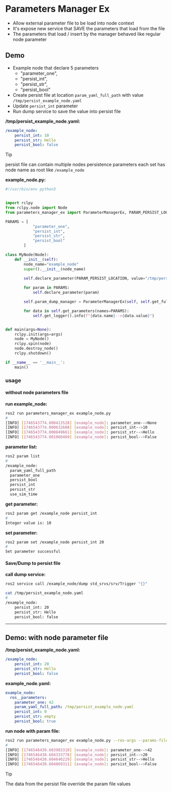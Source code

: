 # Parameters Manager Ex

- Allow external parameter file to be load into node context
- It's expose new service that SAVE the parameters that load from the file
- The parameters that load / insert by the manager behaved like regular node parameter


## Demo
- Example node that declare 5 parameters
  - "parameter_one",
  - "persist_int",
  - "persist_str",
  - "persist_bool"
- Create persist file at location `param_yaml_full_path` with value `/tmp/persist_example_node.yaml`
- Update `persist_int` parameter
- Run dump service to save the value into persist file


**/tmp/persist_example_node.yaml:**
```yaml title="/tmp/persist_example_node.yaml"
/example_node:
    persist_int: 10
    persist_str: Hello
    persist_bool: false
```

> [!TIP]
> persist file can contain multiple nodes persistence parameters
> each set has node name as root like `/example_node`

**example_node.py:**
```python title="example_node.py"
#!/usr/bin/env python3


import rclpy
from rclpy.node import Node
from parameters_manager_ex import ParameterManagerEx, PARAM_PERSIST_LOCATION

PARAMS = [
            "parameter_one",
            "persist_int",
            "persist_str",
            "persist_bool"
        ]

class MyNode(Node):
    def __init__(self):
        node_name="example_node"
        super().__init__(node_name)

        self.declare_parameter(PARAM_PERSIST_LOCATION, value="/tmp/persist_example_node.yaml")
        
        for param in PARAMS:
            self.declare_parameter(param)

        self.param_dump_manager = ParameterManagerEx(self, self.get_fully_qualified_name())

        for data in self.get_parameters(names=PARAMS):
            self.get_logger().info(f"{data.name}-->{data.value}")


def main(args=None):
    rclpy.init(args=args)
    node = MyNode()
    rclpy.spin(node)
    node.destroy_node()
    rclpy.shutdown()

if __name__ == '__main__':
    main()
```

### usage
#### without node parameters file

**run example_node:**
```bash title="run example_node"
ros2 run parameters_manager_ex example_node.py
#
[INFO] [1746543774.000413528] [example_node]: parameter_one-->None
[INFO] [1746543774.000632608] [example_node]: persist_int-->10
[INFO] [1746543774.000849661] [example_node]: persist_str-->Hello
[INFO] [1746543774.001060469] [example_node]: persist_bool-->False
```

**parameter list:**
```bash title="parameter list"
ros2 param list
#
/example_node:
  param_yaml_full_path
  parameter_one
  persist_bool
  persist_int
  persist_str
  use_sim_time
```

**get parameter:**
```bash title="get parameter"
ros2 param get /example_node persist_int 
#
Integer value is: 10
```

**set parameter:**
```bash title="set parameter"
ros2 param set /example_node persist_int 20
#
Set parameter successful
```

#### Save/Dump to persist file

**call dump service:**
```bash title="call dump service"
ros2 service call /example_node/dump std_srvs/srv/Trigger "{}"
```

```bash title="check persist file"
cat /tmp/persist_example_node.yaml
#
/example_node:
    persist_int: 20
    persist_str: Hello
    persist_bool: false

```

---

## Demo: with node parameter file

**/tmp/persist_example_node.yaml:**
```yaml title="/tmp/persist_example_node.yaml"
/example_node:
    persist_int: 20
    persist_str: Hello
    persist_bool: false
```

**example_node.yaml:**
```yaml title="example_node.yaml"
example_node:
  ros__parameters:
    parameter_one: 42
    param_yaml_full_path: /tmp/persist_example_node.yaml
    persist_int: 0
    persist_str: empty
    persist_bool: true
```

**run node with param file:**
```bash title="run node with param file"
ros2 run parameters_manager_ex example_node.py --ros-args --params-file example_node.yaml
#
[INFO] [1746546430.603983310] [example_node]: parameter_one-->42
[INFO] [1746546430.604333778] [example_node]: persist_int-->20
[INFO] [1746546430.604640229] [example_node]: persist_str-->Hello
[INFO] [1746546430.604869311] [example_node]: persist_bool-->False
```

> [!TIP]
> The data from the persist file override the param file values
     

